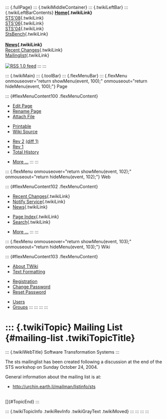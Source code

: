 ::: {.fullPage}
::: {.twikiMiddleContainer}
::: {.twikiLeftBar}
::: {.twikiLeftBarContents}
**[Home](WebHome){.twikiLink}**\
[STS\'08](STS08){.twikiLink}\
[STS\'06](http://www.program-transformation.org/Sts/STS06){.twikiLink}\
[STS\'04](STS04){.twikiLink}\
[StsBench](StsBench){.twikiLink}\
\
**[News](WebNews){.twikiLink}**\
[Recent Changes](WebChanges){.twikiLink}\
[Mailinglist](MailingList){.twikiLink}\
\
[![](../pub/rss.gif "RSS 1.0 feed")](WebRss@skin=rss)
:::
:::

::: {.twikiMain}
::: {.toolBar}
::: {.flexMenuBar}
::: {.flexMenu onmouseover="return showMenu(event, 100);" onmouseout="return hideMenu(event, 100);"}
Page

::: {#flexMenuContent100 .flexMenuContent}
-   [Edit
    Page](http://www.program-transformation.org/edit/Sts/MailingList?t=1536827701)
-   [Rename
    Page](http://www.program-transformation.org/rename/Sts/MailingList)
-   [Attach
    File](http://www.program-transformation.org/attach/Sts/MailingList)

<!-- -->

-   [Printable](http://www.program-transformation.org/view/Sts/MailingList?skin=print.pattern)
-   [Wiki
    Source](http://www.program-transformation.org/view/Sts/MailingList?skin=text&raw=on&contenttype=text/plain)

<!-- -->

-   [Rev
    2](http://www.program-transformation.org/view/Sts/MailingList?rev=1.2)
    [(diff 1)](http://www.program-transformation.org/rdiff/Sts/MailingList?rev1=1.2&rev2=1.1)
-   [Rev
    1](http://www.program-transformation.org/view/Sts/MailingList?rev=1.1)
-   [Total
    History](http://www.program-transformation.org/rdiff/Sts/MailingList)

<!-- -->

-   [More
    \...](http://www.program-transformation.org/oops/Sts/MailingList?template=oopsmore&param1=1.2&param2=1.2)
:::
:::

::: {.flexMenu onmouseover="return showMenu(event, 102);" onmouseout="return hideMenu(event, 102);"}
Web

::: {#flexMenuContent102 .flexMenuContent}
-   [Recent Changes](WebChanges){.twikiLink}
-   [Notify Service](WebNotify){.twikiLink}
-   [News](WebNews){.twikiLink}

<!-- -->

-   [Page Index](WebIndex){.twikiLink}
-   [Search](WebSearch){.twikiLink}

<!-- -->

-   [More
    \...](http://www.program-transformation.org/oops/Sts/MailingList?template=oopsmore&param1=1.2&param2=1.2)
:::
:::

::: {.flexMenu onmouseover="return showMenu(event, 103);" onmouseout="return hideMenu(event, 103);"}
Wiki

::: {#flexMenuContent103 .flexMenuContent}
-   [About
    TWiki](http://www.program-transformation.org/view/TWiki/WebHome)
-   [Text
    Formatting](http://www.program-transformation.org/view/TWiki/TextFormattingRules)

<!-- -->

-   [Registration](http://www.program-transformation.org/view/TWiki/TWikiRegistration)
-   [Change
    Password](http://www.program-transformation.org/view/TWiki/ChangePassword)
-   [Reset
    Password](http://www.program-transformation.org/view/TWiki/ResetPassword)

<!-- -->

-   [Users](http://www.program-transformation.org/view/Main/TWikiUsers)
-   [Groups](http://www.program-transformation.org/view/Main/TWikiGroups)
:::
:::
:::
:::

::: {.twikiTopic}
Mailing List {#mailing-list .twikiTopicTitle}
============

::: {.twikiWebTitle}
Software Transformation Systems
:::

The sts mailinglist has been created following a discussion at the end
of the STS workshop on Sunday October 24, 2004.

General information about the mailing list is at:

-   <http://urchin.earth.li/mailman/listinfo/sts>

\
[]{#TopicEnd}
:::

::: {.twikiTopicInfo .twikiRevInfo .twikiGrayText .twikiMoved}
:::
:::
:::
:::
